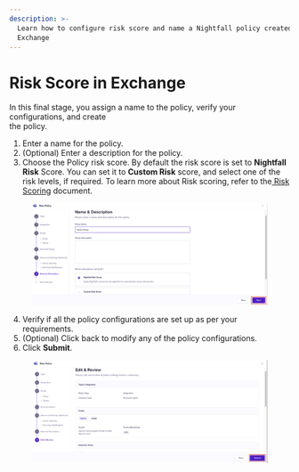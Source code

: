 ```yaml
---
description: >-
  Learn how to configure risk score and name a Nightfall policy created for
  Exchange
---
```


# Risk Score in Exchange

In this final stage, you assign a name to the policy, verify your configurations, and create\
the policy.

1. Enter a name for the policy.
2. (Optional) Enter a description for the policy.
3. Choose the Policy risk score. By default the risk score is set to **Nightfall Risk** Score. You can set it to **Custom Risk** score, and select one of the risk levels, if required. To learn more about Risk scoring, refer to the[ Risk Scoring](https://help.nightfall.ai/detection_platform/policies/risk_score#risk-scoring) document.

<figure><img src="../../../.gitbook/assets/image (1104).png" alt=""><figcaption></figcaption></figure>

4. Verify if all the policy configurations are set up as per your requirements.
5. (Optional) Click back to modify any of the policy configurations.
6. Click **Submit**.

<figure><img src="../../../.gitbook/assets/image (1105).png" alt=""><figcaption></figcaption></figure>
